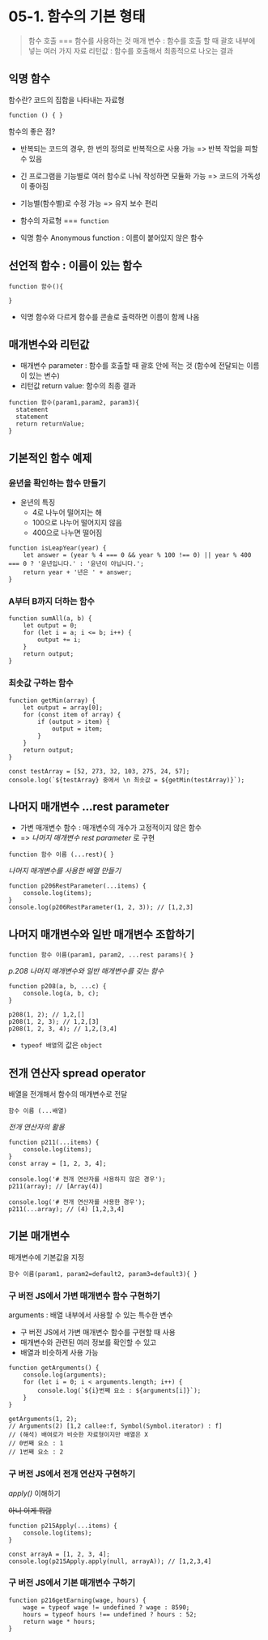 # 05-1. 함수의 기본 형태

> 함수 호출 === 함수를 사용하는 것
> 매개 변수 : 함수를 호출 할 때 괄호 내부에 넣는 여러 가지 자료
> 리턴값 : 함수를 호출해서 최종적으로 나오는 결과

## 익명 함수

함수란? 코드의 집합을 나타내는 자료형

```
function () { }
```

함수의 좋은 점?

- 반복되는 코드의 경우, 한 번의 정의로 반복적으로 사용 가능 => 반복 작업을 피할 수 있음
- 긴 프로그램을 기능별로 여러 함수로 나눠 작성하면 모듈화 가능 => 코드의 가독성이 좋아짐
- 기능별(함수별)로 수정 가능 => 유지 보수 편리

- 함수의 자료형 === `function`
- 익명 함수 Anonymous function : 이름이 붙어있지 않은 함수

## 선언적 함수 : 이름이 있는 함수

```
function 함수(){

}
```

- 익명 함수와 다르게 함수를 콘솔로 출력하면 이름이 함께 나옴

## 매개변수와 리턴값

- 매개변수 parameter : 함수를 호출할 때 괄호 안에 적는 것 (함수에 전달되는 이름이 있는 변수)
- 리턴값 return value: 함수의 최종 결과

```
function 함수(param1,param2, param3){
  statement
  statement
  return returnValue;
}
```

## 기본적인 함수 예제

### 윤년을 확인하는 함수 만들기

- 윤년의 특징
  - 4로 나누어 떨어지는 해
  - 100으로 나누어 떨어지지 않음
  - 400으로 나누면 떨어짐

```
function isLeapYear(year) {
	let answer = (year % 4 === 0 && year % 100 !== 0) || year % 400 === 0 ? '윤년입니다.' : '윤년이 아닙니다.';
	return year + '년은 ' + answer;
}
```

### A부터 B까지 더하는 함수

```
function sumAll(a, b) {
	let output = 0;
	for (let i = a; i <= b; i++) {
		output += i;
	}
	return output;
}
```

### 최솟값 구하는 함수

```
function getMin(array) {
	let output = array[0];
	for (const item of array) {
		if (output > item) {
			output = item;
		}
	}
	return output;
}

const testArray = [52, 273, 32, 103, 275, 24, 57];
console.log(`${testArray} 중에서 \n 최솟값 = ${getMin(testArray)}`);
```

## 나머지 매개변수 ...rest parameter

- 가변 매개변수 함수 : 매개변수의 개수가 고정적이지 않은 함수
- => _나머지 매개변수 rest parameter_ 로 구현

```
function 함수 이름 (...rest){ }
```

_나머지 매개변수를 사용한 배열 만들기_

```
function p206RestParameter(...items) {
	console.log(items);
}
console.log(p206RestParameter(1, 2, 3)); // [1,2,3]
```

## 나머지 매개변수와 일반 매개변수 조합하기

```
function 함수 이름(param1, param2, ...rest params){ }
```

_p.208 나머지 매개변수와 일반 매개변수를 갖는 함수_

```
function p208(a, b, ...c) {
	console.log(a, b, c);
}

p208(1, 2); // 1,2,[]
p208(1, 2, 3); // 1,2,[3]
p208(1, 2, 3, 4); // 1,2,[3,4]
```

- `typeof 배열`의 값은 `object`

## 전개 연산자 spread operator

배열을 전개해서 함수의 매개변수로 전달

```
함수 이름 (...배열)
```

_전개 연산자의 활용_

```
function p211(...items) {
	console.log(items);
}
const array = [1, 2, 3, 4];

console.log('# 전개 연산자를 사용하지 않은 경우');
p211(array); // [Array(4)]

console.log('# 전개 연산자를 사용한 경우');
p211(...array); // (4) [1,2,3,4]
```

## 기본 매개변수

매개변수에 기본값을 지정

```
함수 이름(param1, param2=default2, param3=default3){ }
```

### 구 버전 JS에서 가변 매개변수 함수 구현하기

arguments : 배열 내부에서 사용할 수 있는 특수한 변수

- 구 버전 JS에서 가변 매개변수 함수를 구현할 때 사용
- 매개변수와 관련된 여러 정보를 확인할 수 있고
- 배열과 비슷하게 사용 가능

```
function getArguments() {
	console.log(arguments);
	for (let i = 0; i < arguments.length; i++) {
		console.log(`${i}번째 요소 : ${arguments[i]}`);
	}
}

getArguments(1, 2);
// Arguments(2) [1,2 callee:f, Symbol(Symbol.iterator) : f]
// (해석) 배여로가 비슷한 자료형이지만 배열은 X
// 0번째 요소 : 1
// 1번째 요소 : 2
```

### 구 버전 JS에서 전개 연산자 구현하기

_apply()_ 이해하기

~~아니 이게 뭐람~~

```
function p215Apply(...items) {
	console.log(items);
}

const arrayA = [1, 2, 3, 4];
console.log(p215Apply.apply(null, arrayA)); // [1,2,3,4]
```

### 구 버전 JS에서 기본 매개변수 구하기

```
function p216getEarning(wage, hours) {
	wage = typeof wage != undefined ? wage : 8590;
	hours = typeof hours !== undefined ? hours : 52;
	return wage * hours;
}
```

